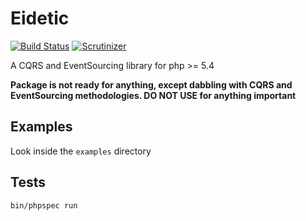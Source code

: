# Eidetic

[![Build Status](https://travis-ci.org/rawkode/eidetic.svg?branch=master)](https://travis-ci.org/rawkode/eidetic)
[![Scrutinizer](https://scrutinizer-ci.com/g/rawkode/eidetic/badges/quality-score.png?b=master)](https://scrutinizer-ci.com/g/rawkode/eidetic/)

A CQRS and EventSourcing library for php >= 5.4

**Package is not ready for anything, except dabbling with CQRS and EventSourcing methodologies. DO NOT USE for anything important**

## Examples
Look inside the `examples` directory

## Tests

~~~
bin/phpspec run
~~~
